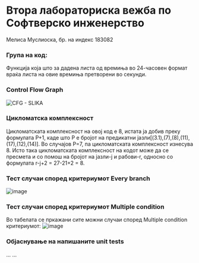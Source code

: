 # Втора лабораториска вежба по Софтверско инженерство
Мелиса Муслиоска, бр. на индекс 183082
### Група на код:
Функција која што за дадена листа од времиња во 24-часовен формат враќа листа на овие времиња претворени во секунди. 

### Control Flow Graph
![CFG - SLIKA](https://user-images.githubusercontent.com/82324735/119881445-98079780-bf2d-11eb-9a3e-997451d16fda.png)

### Цикломатска комплексност
Цикломатската комплексност на овој код е 8, истата ја добив преку формулата P+1, каде што P е бројот на предикатни јазли[(3.1),(7),(8),(11),(17),(12),(14)]. Во случајoв P=7, па цикломатската комплексност изнесува 8. Исто така цикломатската комплексност на кодот може да се пресмета и со помош на бројот на јазли-ј и рабови-r, односно со формулата r-ј+2 = 27-21+2 = 8.

### Тест случаи според критериумот Every branch
![image](https://user-images.githubusercontent.com/82324735/119885065-a192fe80-bf31-11eb-815a-2a8d91e66c4c.png)

### Тест случаи според критериумот  Multiple condition
Во табелата се пркажани сите можни случаи според Multiple condition критериумот:
![image](https://user-images.githubusercontent.com/82324735/119888573-cdb07e80-bf35-11eb-8412-ba61751201a4.png)

### Објаснување на напишаните unit tests
... ...
